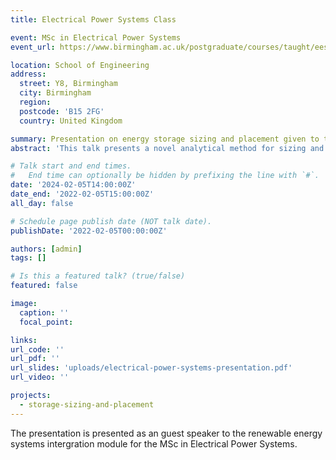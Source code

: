 ```yaml
---
title: Electrical Power Systems Class

event: MSc in Electrical Power Systems
event_url: https://www.birmingham.ac.uk/postgraduate/courses/taught/eese/electrical-power-systems.aspx

location: School of Engineering
address:
  street: Y8, Birmingham 
  city: Birmingham
  region: 
  postcode: 'B15 2FG'
  country: United Kingdom

summary: Presentation on energy storage sizing and placement given to the MSc in Electrical Power Systems class at the University of Birmingham as part of the Renewable Energy Systems Integration module.
abstract: 'This talk presents a novel analytical method for sizing and placing energy storage, with the objective of maximizing storage utilization and minimizing generator costs. The method exhibits fast performance, accommodates non-convex models, and converges effectively to optimal sizing and placement. The method first employs optimal power flow to optimize storage power dispatch. Then, storage profiles are constructed based on the storage dispatch. Subsequently, storage sizing and placement are calculated from these profiles. The proposed method is benchmarked against both meta-heuristic and mathematical optimization methods. The benchmark demonstrates that the proposed method yields the smallest storage size that minimizes generator cost. Moreover, the benchmark finds that storage tends to be placed on sites with large generation, large demand, or near congested lines with high power flow. The method is applied to a case study on a carbon-neutral village with wind and solar generation. The study finds that the storage requirement is the highest when renewable generations are just enough to support the system. Additional renewable generators can reduce the storage requirement, but only up to a certain extent. This is because storage remains necessary to support demand during calm nights with no solar or wind generation. The proposed method serves as a decision support tool for energy system planners, aiding in optimal storage sizing and placement given known generation and demand.'

# Talk start and end times.
#   End time can optionally be hidden by prefixing the line with `#`.
date: '2024-02-05T14:00:00Z'
date_end: '2022-02-05T15:00:00Z'
all_day: false

# Schedule page publish date (NOT talk date).
publishDate: '2022-02-05T00:00:00Z'

authors: [admin]
tags: []

# Is this a featured talk? (true/false)
featured: false

image:
  caption: ''
  focal_point: 

links: 
url_code: ''
url_pdf: ''
url_slides: 'uploads/electrical-power-systems-presentation.pdf'
url_video: ''

projects:
  - storage-sizing-and-placement
---
```

The presentation is presented as an guest speaker to the renewable energy systems intergration module for the MSc in Electrical Power Systems.
